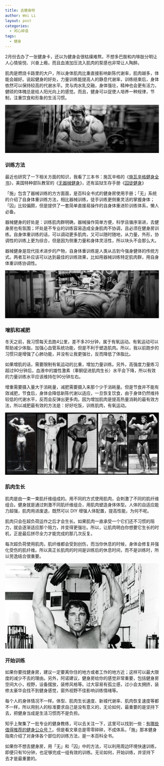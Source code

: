 ```yaml
---
title: 去健身吧
author: Wei Li
layout: post
categories:
  - 闲心碎语
tags:
  - 健身
---
```


2月份去办了一张健身卡，还以为健身会很枯燥难熬，不想多巴胺和内啡肽分明让人心情愉悦、兴奋上瘾，而且血液加压流入肌肉的泵感也非常让人陶醉。

肌肉是燃烧卡路里的大户，所以身体肌肉比重直接影响新陈代谢率，肌肉越多，体能会越好。说起健身的好处，力量训练能提高人的静息代谢率，训练结束后，身体依然可以保持较高的代谢水平。灵与肉水乳交融，身体强壮，精神也会更有活力，健硕的体魄总是给人阳光向上的感觉。而且，健身可以促使人培养一种规律，节制，注重饮食和形象的生活习惯。

![施瓦辛格1][1]

### 训练方法
最近也研究了一下相关方面的知识，我看了三本书：施瓦辛格的《[施瓦辛格健身全书](http://book.douban.com/subject/7067916/)》，美国特种部队教官的《[无器械健身](http://book.douban.com/subject/11608712/)》，还有监狱生存手册《[囚徒健身](http://book.douban.com/subject/25717097/)》

「施」包含了器械训练的方方面面，是百科全书式的健身房使用手册；「无」系统的介绍了自身体重训练方法，相比器械训练，徒手训练更侧重灵活的掌握身体；「囚」比较偏颇，但是提供了一套简单直接易操作的自身体重进阶训练体系，懒人必备。

器械健身的好处是：训练肌肉群明确，器械操作简单方便，科学且循序渐进，去健身房也有氛围；坏处是不专业的训练容易造成全身肌肉不协调，且必须在健身房训练。自身体重训练的话，可以调动更多肌肉，又可以随时随地，从力量，外形，协调性的训练上更为综合，但是因为侧重力量和身体灵活性，所以块头不会那么大。

器械健身是现代技术进步的产物，自身体重训练是人类从古到今强身健体的传统方式。两者互补应该可以达到最佳的训练效果，比如用器械训练特定肌肉群，用自身体重训练协调性。

![施瓦辛格2][2]

### 增肌和减肥
冬天之前，我习惯每天去跑4公里，差不多20分钟，属于有氧运动。有氧运动可以帮助减少体脂，加强心血管系统功能，但是不利于塑造肌肉。所以，我以前跑步的习惯只是增强了心肺功能，并没有让我更强壮，反而降低了体脂比。

如果增肌的话，需要限制有氧运动的比重，增加力量训练。另外，高强度力量练习超过90分钟后，血液中的雄性激素（睾酮促进肌肉生长）水平会下降，所以有效的力量训练水平应该维持在90分钟左右。

增重需要摄入量大于消耗量，减肥需要摄入来那个少于消耗量。但是节食并不能有效减肥，节食后，身体会降低新陈代谢以适应，一旦恢复饮食，由于身体仍然维持较低的代谢水平，反而会反弹出更多肉。因为增加肌肉是提高热量消耗的最有效方法，所以减肥最有效的方法是：好好吃饭，训练肌肉，有氧运动。

![施瓦辛格3][3]

### 肌肉生长
肌肉是由一束一束肌纤维组成的。用不同的方式使用肌肉，会刺激了不同的肌纤维组合。健身就是通过刺激不同肌纤维组合，用肌肉塑造身体体型。人体的自适应能力超强，肌肉用进废退，既然可以 DIY 增强人体配置，提高性能，为何不呢。

肌肉只会在超负荷运作之后才会生长。如果肌肉一直承受一个它们还不习惯的阻力，就会逐渐适应那个阻力，并变得更强壮。所以，让肌肉明白你想要它生长的时机，正是最后拼尽全力才能完成的那几次反复。

每次超负荷使用肌肉，肌纤维都会受到创伤，而当你休息的时候，身体会修复并强化受伤的肌纤维。所以真正长肌肉的时间是训练后的休息时间，而不是训练时，所以劳逸结合很重要。

![施瓦辛格4][4]

### 开始训练
如果你要找健身房，建议一定要离你住的地方或者工作的地方近；这样可以最大限度的减少不去的理由。另外，阿诺建议，健身房给你的感觉非常重要，包括健身房空间大小，视野，设备摆放，装修风格等。过大容易有孤立感，过小会太拥挤，装修太豪华会找不到健身感觉，窗外视野不佳影响训练情绪等。

每个人的身体情况不一样。体型、肌肉生长速度、新城代谢率、肌肉恢复速度等都不一样，所以用别人的标准要求自己是没有意义的，无论如何，最重要的是坚持下去，把健身当成是生活习惯而不是负担。

知乎上聚集了一批专业的健身教练，可以去关注一下，这里可以找到一些：[有哪些值得推荐的健身公众号？](http://www.zhihu.com/question/27194787/answer/36991802)。但是看文章总是零零碎碎，不成体系，「施」那本健身指南介绍了对身体各个部位的训练方法，是一本百科全书。

如果你不想去健身房，用「无」和「囚」中的方法，可以利用周边环境快速训练，即便只有10分钟，也足够完成一组有效的训练。无论如何，开始训练，并坚持下去才是最重要的。

[1]: /uploads/2015/03/施瓦辛格1.jpg
[2]: /uploads/2015/03/施瓦辛格2.jpg
[3]: /uploads/2015/03/施瓦辛格3.jpg
[4]: /uploads/2015/03/施瓦辛格4.jpg







